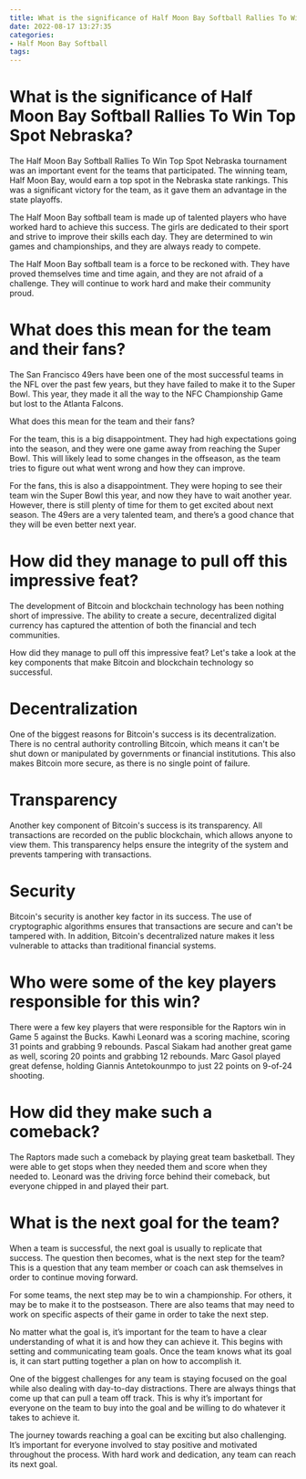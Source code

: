 ```yaml
---
title: What is the significance of Half Moon Bay Softball Rallies To Win Top Spot Nebraska
date: 2022-08-17 13:27:35
categories:
- Half Moon Bay Softball
tags:
---
```



#  What is the significance of Half Moon Bay Softball Rallies To Win Top Spot Nebraska?

The Half Moon Bay Softball Rallies To Win Top Spot Nebraska tournament was an important event for the teams that participated. The winning team, Half Moon Bay, would earn a top spot in the Nebraska state rankings. This was a significant victory for the team, as it gave them an advantage in the state playoffs.

The Half Moon Bay softball team is made up of talented players who have worked hard to achieve this success. The girls are dedicated to their sport and strive to improve their skills each day. They are determined to win games and championships, and they are always ready to compete.

The Half Moon Bay softball team is a force to be reckoned with. They have proved themselves time and time again, and they are not afraid of a challenge. They will continue to work hard and make their community proud.

#  What does this mean for the team and their fans?

The San Francisco 49ers have been one of the most successful teams in the NFL over the past few years, but they have failed to make it to the Super Bowl. This year, they made it all the way to the NFC Championship Game but lost to the Atlanta Falcons.

What does this mean for the team and their fans?

For the team, this is a big disappointment. They had high expectations going into the season, and they were one game away from reaching the Super Bowl. This will likely lead to some changes in the offseason, as the team tries to figure out what went wrong and how they can improve.

For the fans, this is also a disappointment. They were hoping to see their team win the Super Bowl this year, and now they have to wait another year. However, there is still plenty of time for them to get excited about next season. The 49ers are a very talented team, and there’s a good chance that they will be even better next year.

#  How did they manage to pull off this impressive feat?

The development of Bitcoin and blockchain technology has been nothing short of impressive. The ability to create a secure, decentralized digital currency has captured the attention of both the financial and tech communities.

How did they manage to pull off this impressive feat? Let's take a look at the key components that make Bitcoin and blockchain technology so successful.

# Decentralization

One of the biggest reasons for Bitcoin's success is its decentralization. There is no central authority controlling Bitcoin, which means it can't be shut down or manipulated by governments or financial institutions. This also makes Bitcoin more secure, as there is no single point of failure.

# Transparency

Another key component of Bitcoin's success is its transparency. All transactions are recorded on the public blockchain, which allows anyone to view them. This transparency helps ensure the integrity of the system and prevents tampering with transactions.

# Security

Bitcoin's security is another key factor in its success. The use of cryptographic algorithms ensures that transactions are secure and can't be tampered with. In addition, Bitcoin's decentralized nature makes it less vulnerable to attacks than traditional financial systems.

#  Who were some of the key players responsible for this win?

There were a few key players that were responsible for the Raptors win in Game 5 against the Bucks. Kawhi Leonard was a scoring machine, scoring 31 points and grabbing 9 rebounds. Pascal Siakam had another great game as well, scoring 20 points and grabbing 12 rebounds. Marc Gasol played great defense, holding Giannis Antetokounmpo to just 22 points on 9-of-24 shooting.

#  How did they make such a comeback?

The Raptors made such a comeback by playing great team basketball. They were able to get stops when they needed them and score when they needed to. Leonard was the driving force behind their comeback, but everyone chipped in and played their part.

#  What is the next goal for the team?

When a team is successful, the next goal is usually to replicate that success. The question then becomes, what is the next step for the team? This is a question that any team member or coach can ask themselves in order to continue moving forward.

For some teams, the next step may be to win a championship. For others, it may be to make it to the postseason. There are also teams that may need to work on specific aspects of their game in order to take the next step.

No matter what the goal is, it’s important for the team to have a clear understanding of what it is and how they can achieve it. This begins with setting and communicating team goals. Once the team knows what its goal is, it can start putting together a plan on how to accomplish it.

One of the biggest challenges for any team is staying focused on the goal while also dealing with day-to-day distractions. There are always things that come up that can pull a team off track. This is why it’s important for everyone on the team to buy into the goal and be willing to do whatever it takes to achieve it.

The journey towards reaching a goal can be exciting but also challenging. It’s important for everyone involved to stay positive and motivated throughout the process. With hard work and dedication, any team can reach its next goal.